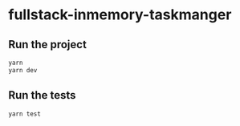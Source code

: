# fullstack-inmemory-taskmanger

## Run the project

```bash
yarn
yarn dev
```

## Run the tests

```bash
yarn test
```
